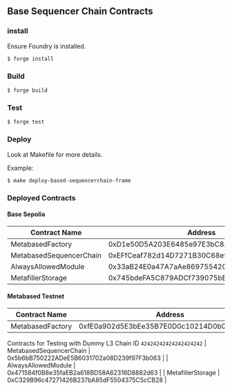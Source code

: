 ## Base Sequencer Chain Contracts

### install

Ensure Foundry is installed.

```shell
$ forge install
```

### Build

```shell
$ forge build
```

### Test

```shell
$ forge test
```

### Deploy

Look at Makefile for more details.

Example:

```shell
$ make deploy-based-sequencerchain-frame
```

### Deployed Contracts

#### Base Sepolia

| Contract Name           | Address                                    |
| ----------------------- | ------------------------------------------ |
| MetabasedFactory        | 0xD1e50D5A203E6485e97E3bC8A951b49aaFC28603 |
| MetabasedSequencerChain | 0xEFfCeaf782d14D7271B30C68e9667cD3B4218553 |
| AlwaysAllowedModule     | 0x33aB24E0a47A7aAe869755420950A6326e3CB9F3 |
| MetafillerStorage       | 0x745bdeFA5C879ADCf739075bB03FD4ecCd03cE22 |

#### Metabased Testnet

| Contract Name    | Address                                    |
| ---------------- | ------------------------------------------ |
| MetabasedFactory | 0xfE0a902d5E3bEe35B7E0D0c10214D0b04947F974 |

Contracts for Testing with Dummy L3 Chain ID `42424242424242424242`
| MetabasedSequencerChain | 0x5b6bB750222ADeE5B6031702a08D239f97F3b063 |
| AlwaysAllowedModule | 0x471584f0B8e35faEB2a618BD58A62316D8882d63 |
| MetafillerStorage | 0xC329B96c47271426B237bA85dF5504375C5cCB28 |
